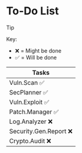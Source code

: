 # To-Do List

> [!TIP]
> Key:
> - ❌ = Might be done
> - ✅ = Will be done

| Tasks                  |
|------------------------|
| Vuln.Scan  ✅           |
| SecPlanner ✅           |
| Vuln.Exploit  ✅        |
| Patch.Manager  ✅       |
| Log.Analyzer  ❌        |
| Security.Gen.Report  ❌ |
| Crypto.Audit  ❌        |
